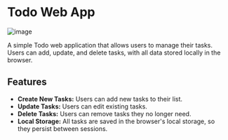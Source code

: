 # Todo Web App
![image](https://github.com/user-attachments/assets/52f464eb-2c15-4272-be7b-5421a3fdd59a)

A simple Todo web application that allows users to manage their tasks. Users can add, update, and delete tasks, with all data stored locally in the browser.

## Features

- **Create New Tasks:** Users can add new tasks to their list.
- **Update Tasks:** Users can edit existing tasks.
- **Delete Tasks:** Users can remove tasks they no longer need.
- **Local Storage:** All tasks are saved in the browser's local storage, so they persist between sessions.

